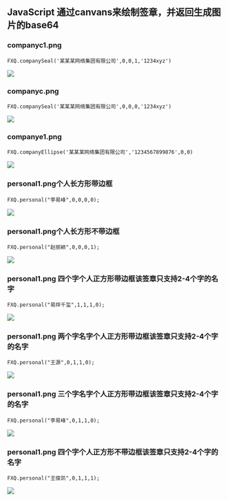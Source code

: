 ## **JavaScript 通过canvans来绘制签章，并返回生成图片的base64**

### **companyc1.png**

    FXQ.companySeal('某某某网络集团有限公司',0,0,1,'1234xyz')

![](https://github.com/niezhiliang/canvas-draw-seal/blob/master/imgs/companyc1.png)

### **companyc.png**

    FXQ.companySeal('某某某网络集团有限公司',0,0,0,'1234xyz')

![](https://github.com/niezhiliang/canvas-draw-seal/blob/master/imgs/companyc2.png)

### **companye1.png**

    FXQ.companyEllipse('某某某网络集团有限公司','1234567899876',0,0)

![](https://github.com/niezhiliang/canvas-draw-seal/blob/master/imgs/companye1.png)

### **personal1.png个人长方形带边框**

    FXQ.personal("李易峰",0,0,0,0);

![](https://github.com/niezhiliang/canvas-draw-seal/blob/master/imgs/personal1.png)

### **personal1.png个人长方形不带边框**

    FXQ.personal("赵丽颖",0,0,0,1);

![](https://github.com/niezhiliang/canvas-draw-seal/blob/master/imgs/personal2.png)

### **personal1.png 四个字个人正方形带边框该签章只支持2-4个字的名字**

    FXQ.personal("易烊千玺",1,1,1,0);

![](https://github.com/niezhiliang/canvas-draw-seal/blob/master/imgs/personal3.png)

### **personal1.png 两个字名字个人正方形带边框该签章只支持2-4个字的名字**

    FXQ.personal("王源",0,1,1,0);

![](https://github.com/niezhiliang/canvas-draw-seal/blob/master/imgs/personal4.png)

### **personal1.png 三个字名字个人正方形带边框该签章只支持2-4个字的名字**

    FXQ.personal("李易峰",0,1,1,0);

![](https://github.com/niezhiliang/canvas-draw-seal/blob/master/imgs/personal5.png)

### **personal1.png 四个字个人正方形不带边框该签章只支持2-4个字的名字**

    FXQ.personal("王俊凯",0,1,1,1);
![](https://github.com/niezhiliang/canvas-draw-seal/blob/master/imgs/personal6.png)
